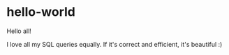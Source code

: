 # hello-world

Hello all!

I love all my SQL queries equally.
If it's correct and efficient, it's beautiful :) 
